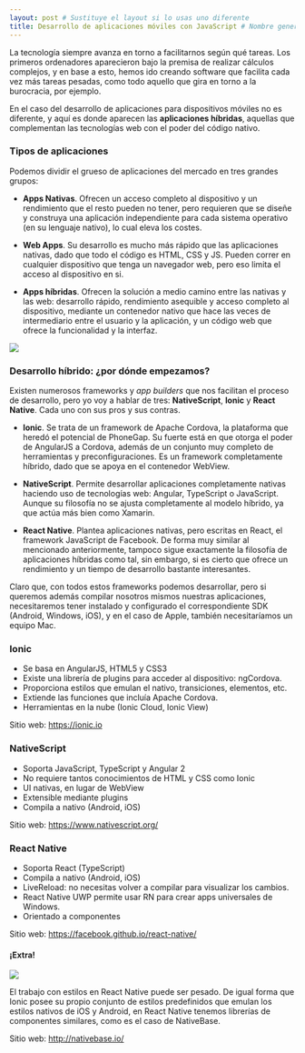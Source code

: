 ```yaml
---
layout: post # Sustituye el layout si lo usas uno diferente
title: Desarrollo de aplicaciones móviles con JavaScript # Nombre generado automáticamente
---
```


La tecnología siempre avanza en torno a facilitarnos según qué tareas. Los primeros ordenadores aparecieron bajo la premisa de realizar cálculos complejos, y en base a esto, hemos ido creando software que facilita cada vez más tareas pesadas, como todo aquello que gira en torno a la burocracia, por ejemplo.

En el caso del desarrollo de aplicaciones para dispositivos móviles no es diferente, y aquí es donde aparecen las **aplicaciones híbridas**, aquellas que complementan las tecnologías web con el poder del código nativo.

### Tipos de aplicaciones

Podemos dividir el grueso de aplicaciones del mercado en tres grandes grupos:

* **Apps Nativas**. Ofrecen un acceso completo al dispositivo y un rendimiento que el resto pueden no tener, pero requieren que se diseñe y construya una aplicación independiente para cada sistema operativo (en su lenguaje nativo), lo cual eleva los costes.

* **Web Apps**. Su desarrollo es mucho más rápido que las aplicaciones nativas, dado que todo el código es HTML, CSS y JS. Pueden correr en cualquier dispositivo que tenga un navegador web, pero eso limita el acceso al dispositivo en si.

* **Apps híbridas**. Ofrecen la solución a medio camino entre las nativas y las web: desarrollo rápido, rendimiento asequible y acceso completo al dispositivo, mediante un contenedor nativo que hace las veces de intermediario entre el usuario y la aplicación, y un código web que ofrece la funcionalidad y la interfaz.

<img src="http://i1.wp.com/blog.aplicacionesmovil.com/wp-content/uploads/app-web-native.jpg" align="center"/>

### Desarrollo híbrido: ¿por dónde empezamos?

Existen numerosos frameworks y *app builders* que nos facilitan el proceso de desarrollo, pero yo voy a hablar de tres: **NativeScript**, **Ionic** y **React Native**. Cada uno con sus pros y sus contras.

* **Ionic**. Se trata de un framework de Apache Cordova, la plataforma que heredó el potencial de PhoneGap. Su fuerte está en que otorga el poder de AngularJS a Cordova, además de un conjunto muy completo de herramientas y preconfiguraciones. Es un framework completamente híbrido, dado que se apoya en el contenedor WebView.

* **NativeScript**. Permite desarrollar aplicaciones completamente nativas haciendo uso de tecnologías web: Angular, TypeScript o JavaScript. Aunque su filosofía no se ajusta completamente al modelo híbrido, ya que actúa más bien como Xamarin.

* **React Native**. Plantea aplicaciones nativas, pero escritas en React, el framework JavaScript de Facebook. De forma muy similar al mencionado anteriormente, tampoco sigue exactamente la filosofía de aplicaciones híbridas como tal, sin embargo, si es cierto que ofrece un rendimiento y un tiempo de desarrollo bastante interesantes.

Claro que, con todos estos frameworks podemos desarrollar, pero si queremos además compilar nosotros mismos nuestras aplicaciones, necesitaremos tener instalado y configurado el correspondiente SDK (Android, Windows, iOS), y en el caso de Apple, también necesitaríamos un equipo Mac.

### Ionic

* Se basa en AngularJS, HTML5 y CSS3
* Existe una librería de plugins para acceder al dispositivo: ngCordova.
* Proporciona estilos que emulan el nativo, transiciones, elementos, etc.
* Extiende las funciones que incluía Apache Cordova.
* Herramientas en la nube (Ionic Cloud, Ionic View)

Sitio web: https://ionic.io

### NativeScript

* Soporta JavaScript, TypeScript y Angular 2
* No requiere tantos conocimientos de HTML y CSS como Ionic
* UI nativas, en lugar de WebView
* Extensible mediante plugins
* Compila a nativo (Android, iOS)

Sitio web: https://www.nativescript.org/

### React Native

* Soporta React (TypeScript)
* Compila a nativo (Android, iOS)
* LiveReload: no necesitas volver a compilar para visualizar los cambios.
* React Native UWP permite usar RN para crear apps universales de Windows.
* Orientado a componentes

Sitio web: https://facebook.github.io/react-native/

#### ¡Extra!

<img src="http://nativebase.io/assets/img/front-page-icon.png" style="float: center;"/>

El trabajo con estilos en React Native puede ser pesado. De igual forma que Ionic posee su propio conjunto de estilos predefinidos que emulan los estilos nativos de iOS y Android, en React Native tenemos librerías de componentes similares, como es el caso de NativeBase.

Sitio web: http://nativebase.io/
